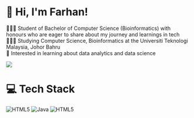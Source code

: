 # 👋 Hi, I'm Farhan!
👩🏻‍💻 Student of Bachelor of Computer Science (Bioinformatics) with honours who are eager to share about my journey and learnings in tech<br/>
👩🏻‍🎓 Studying Computer Science, Bioinformatics at the Universiti Teknologi Malaysia, Johor Bahru<br/>
💭 Interested in learning about data analytics and data science

<!-- GitHub stats from https://github.com/anuraghazra/github-readme-stats -->
![](https://github-readme-stats.vercel.app/api?username=eigona&theme=radical&hide_border=false&include_all_commits=true&count_private=true)<br/>

# 💻 Tech Stack
<!-- Badges from https://github.com/Ileriayo/markdown-badges -->
![HTML5](https://img.shields.io/badge/html5-%23E34F26.svg?style=for-the-badge&logo=html5&logoColor=white)
![Java](https://img.shields.io/badge/java-%23ED8B00.svg?style=for-the-badge&logo=openjdk&logoColor=white)
![HTML5](https://img.shields.io/badge/html5-%23E34F26.svg?style=for-the-badge&logo=html5&logoColor=white)
